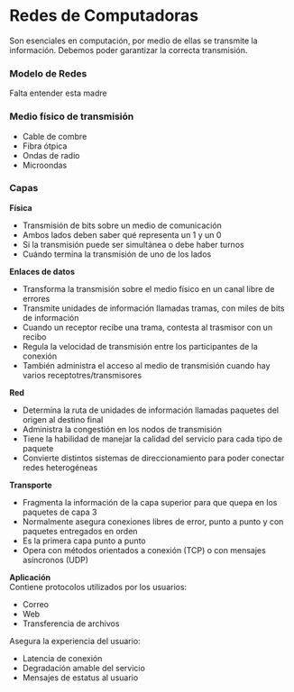 # Redes de Computadoras

Son esenciales en computación, por medio de ellas se transmite la información. Debemos poder garantizar la correcta transmisión.

### Modelo de Redes

Falta entender esta madre

### Medio físico de transmisión

- Cable de combre
- Fibra ótpica
- Ondas de radio
- Microondas

### Capas

**Física**

- Transmisión de bits sobre un medio de comunicación
- Ambos lados deben saber qué representa un 1 y un 0
- Si la transmisión puede ser simultánea o debe haber turnos
- Cuándo termina la transmisión de uno de los lados

**Enlaces de datos**

- Transforma la transmisión sobre el medio físico en un canal libre de errores
- Transmite unidades de información llamadas tramas, con miles de bits de información
- Cuando un receptor recibe una trama, contesta al trasmisor con un recibo
- Regula la velocidad de transmisión entre los participantes de la conexión
- También administra el acceso al medio de transmisión cuando hay varios receptotres/transmisores

**Red**
- Determina la ruta de unidades de información llamadas paquetes del origen al destino final
- Administra la congestión en los nodos de transmisión
- Tiene la habilidad de manejar la calidad del servicio para cada tipo de paquete
- Convierte distintos sistemas de direccionamiento para poder conectar redes heterogéneas

**Transporte**
- Fragmenta la información de la capa superior para que quepa en los paquetes de capa 3
- Normalmente asegura conexiones libres de error, punto a punto y con paquetes entregados en orden
- Es la primera capa punto a punto
- Opera con métodos orientados a conexión (TCP) o con mensajes asíncronos (UDP)

**Aplicación**  
Contiene protocolos utilizados por los usuarios:
- Correo
- Web
- Transferencia de archivos

Asegura la experiencia del usuario:
- Latencia de conexión
- Degradación amable del servicio
- Mensajes de estatus al usuario